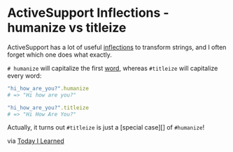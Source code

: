 # ActiveSupport Inflections - humanize vs titleize

ActiveSupport has a lot of useful
[inflections][]
to transform strings, and I often forget which one does what exactly.

`# humanize` will capitalize the first
[word][],
whereas `#titleize` will capitalize every word:

``` ruby
"hi_how_are_you?".humanize
# => "Hi how are you?"

"hi_how_are_you?".titleize
# => "Hi How Are You?"

```

Actually, it turns out `#titleize` is just a [special
case][]
of `#humanize`!

via [Today I Learned](https://til.hashrocket.com/posts/vxxtceyntx-activesupport-inflections-humanize-vs-titleize)



[inflections]: https://github.com/rails/rails/blob/v8.0.1/activesupport/lib/active_support/core_ext/string/inflections.rb
[word]: https://github.com/rails/rails/blob/main/activesupport/lib/active_support/inflector/methods.rb#L146
[special_case]: https://github.com/rails/rails/blob/main/activesupport/lib/active_support/inflector/methods.rb#L192
